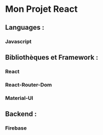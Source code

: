 # Mon Projet React
## Languages :

### Javascript

## Bibliothèques et Framework :

### React
### React-Router-Dom
### Material-UI

## Backend : 

### Firebase
